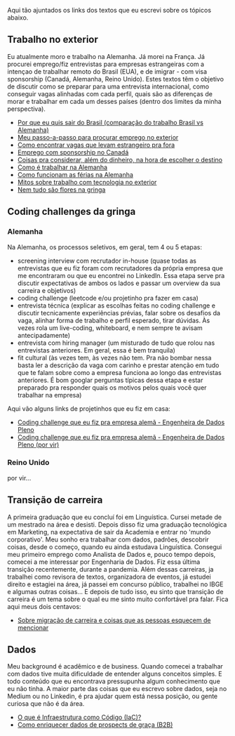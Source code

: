 Aqui tão ajuntados os links dos textos que eu escrevi sobre os tópicos abaixo.

## Trabalho no exterior

Eu atualmente moro e trabalho na Alemanha. Já morei na França. Já procurei emprego/fiz entrevistas para empresas estrangeiras com a intençao de trabalhar remoto do Brasil (EUA), e de imigrar - com visa sponsorship (Canadá, Alemanha, Reino Unido). Estes textos têm o objetivo de discutir como se preparar para uma entrevista internacional, como conseguir vagas alinhadas com cada perfil, quais são as diferenças de morar e trabalhar em cada um desses países (dentro dos limites da minha perspectiva). 

- [Por que eu quis sair do Brasil (comparação do trabalho Brasil vs Alemanha)](https://bit.ly/3aIzARC)
- [Meu passo-a-passo para procurar emprego no exterior](https://bit.ly/3XFY55f)
- [Como encontrar vagas que levam estrangeiro pra fora](https://bit.ly/3mu22JA)
- [Emprego com sponsorship no Canadá](https://bit.ly/3wx06F2)
- [Coisas pra considerar, além do dinheiro, na hora de escolher o destino](https://bit.ly/3msWoHw)
- [Como é trabalhar na Alemanha](https://bit.ly/3NyfpUU)
- [Como funcionam as férias na Alemanha](https://bit.ly/3zlN3J5)
- [Mitos sobre trabalho com tecnologia no exterior](https://bit.ly/3tikvwr)
- [Nem tudo são flores na gringa](https://bit.ly/3H02Mzo)

## Coding challenges da gringa

### Alemanha

Na Alemanha, os processos seletivos, em geral, tem 4 ou 5 etapas: 
- screening interview com recrutador in-house (quase todas as entrevistas que eu fiz foram com recrutadores da própria empresa que me encontraram ou que eu encontrei no LinkedIn. Essa etapa serve pra discutir expectativas de ambos os lados e passar um overview da sua carreira e objetivos)
- coding challenge (leetcode e/ou projetinho pra fazer em casa)
- entrevista técnica (explicar as escolhas feitas no coding challenge e discutir tecnicamente experiências prévias, falar sobre os desafios da vaga, alinhar forma de trabalho e perfil esperado, tirar dúvidas. Às vezes rola um live-coding, whiteboard, e nem sempre te avisam antecipadamente)
- entrevista com hiring manager (um misturado de tudo que rolou nas entrevistas anteriores. Em geral, essa é bem tranquila)
- fit cultural (às vezes tem, às vezes não tem. Pra não bombar nessa basta ler a descrição da vaga com carinho e prestar atenção em tudo que te falam sobre como a empresa funciona ao longo das entrevistas anteriores. É bom googlar perguntas típicas dessa etapa e estar preparado pra responder quais os motivos pelos quais você quer trabalhar na empresa)

Aqui vão alguns links de projetinhos que eu fiz em casa:

- [Coding challenge que eu fiz pra empresa alemã - Engenheira de Dados Pleno](https://bit.ly/3wC5p6i)
- [Coding challenge que eu fiz pra empresa alemã - Engenheira de Dados Pleno (por vir)]()

### Reino Unido

por vir...

## Transição de carreira

A primeira graduação que eu concluí foi em Linguística. Cursei metade de um mestrado na área e desisti. Depois disso fiz uma graduação tecnológica em Marketing, na expectativa de sair da Academia e entrar no 'mundo corporativo'. Meu sonho era trabalhar com dados, padrões, descobrir coisas, desde o começo, quando eu ainda estudava Linguística. Consegui meu primeiro emprego como Analista de Dados e, pouco tempo depois, comecei a me interessar por Engenharia de Dados. Fiz essa última transição recentemente, durante a pandemia. Além dessas carreiras, ja trabalhei como revisora de textos, organizadora de eventos, já estudei direito e estagiei na área, já passei em concurso público, trabalhei no IBGE e algumas outras coisas... E depois de tudo isso, eu sinto que transição de carreira é um tema sobre o qual eu me sinto muito confortável pra falar. Fica aqui meus dois centavos:

- [Sobre migração de carreira e coisas que as pessoas esquecem de mencionar](https://bit.ly/3wzTp4Z)

## Dados

Meu background é acadêmico e de business. Quando comecei a trabalhar com dados tive muita dificuldade de entender alguns conceitos simples. E todo conteúdo que eu encontrava pressupunha algum conhecimento que eu não tinha. A maior parte das coisas que eu escrevo sobre dados, seja no Medium ou no Linkedin, é pra ajudar quem está nessa posição, ou gente curiosa que não é da área. 

- [O que é Infraestrutura como Código (IaC)?](https://anneglienke.medium.com/o-que-%C3%A9-infraestrutura-como-c%C3%B3digo-iac-perspectiva-de-iniciante-80b124d1cb84)
- [Como enriquecer dados de prospects de graça (B2B)](https://anneglienke.medium.com/como-enriquecer-dados-de-prospects-de-gra%C3%A7a-b2b-66c9f488f48)


















